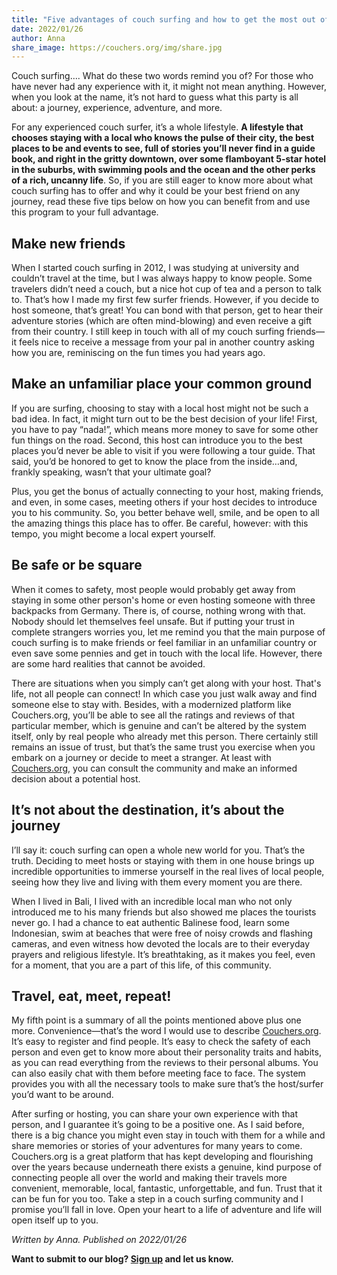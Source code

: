 ```yaml
---
title: "Five advantages of couch surfing and how to get the most out of it"
date: 2022/01/26
author: Anna
share_image: https://couchers.org/img/share.jpg
---
```


Couch surfing…. What do these two words remind you of? For those who have never had any experience with it, it might not mean anything. However, when you look at the name, it’s not hard to guess what this party is all about: a journey, experience, adventure, and more. 

For any experienced couch surfer, it’s a whole lifestyle. **A lifestyle that chooses staying with a local who knows the pulse of their city, the best places to be and events to see, full of stories you’ll never find in a guide book, and right in the gritty downtown, over some flamboyant 5-star hotel in the suburbs, with swimming pools and the ocean and the other perks of a rich, uncanny life**. So, if you are still eager to know more about what couch surfing has to offer and why it could be your best friend on any journey, read these five tips below on how you can benefit from and use this program to your full advantage. 


## Make new friends 

When I started couch surfing in 2012, I was studying at university and couldn’t travel at the time, but I was always happy to know people. Some travelers didn’t need a couch, but a nice hot cup of tea and a person to talk to. That’s how I made my first few surfer friends. However, if you decide to host someone, that’s great! You can bond with that person, get to hear their adventure stories (which are often mind-blowing) and even receive a gift from their country. I still keep in touch with all of my couch surfing friends—it feels nice to receive a message from your pal in another country asking how you are, reminiscing on the fun times you had years ago. 


## Make an unfamiliar place your common ground 

If you are surfing, choosing to stay with a local host might not be such a bad idea. In fact, it might turn out to be the best decision of your life! First, you have to pay “nada!”, which means more money to save for some other fun things on the road. Second, this host can introduce you to the best places you’d never be able to visit if you were following a tour guide. That said, you’d be honored to get to know the place from the inside…and, frankly speaking, wasn’t that your ultimate goal?

Plus, you get the bonus of actually connecting to your host, making friends, and even, in some cases, meeting others if your host decides to introduce you to his community. So, you better behave well, smile, and be open to all the amazing things this place has to offer. Be careful, however: with this tempo, you might become a local expert yourself. 


## Be safe or be square 

When it comes to safety, most people would probably get away from staying in some other person's home or even hosting someone with three backpacks from Germany. There is, of course, nothing wrong with that. Nobody should let themselves feel unsafe. But if putting your trust in complete strangers worries you, let me remind you that the main purpose of couch surfing is to make friends or feel familiar in an unfamiliar country or even save some pennies and get in touch with the local life. However, there are some hard realities that cannot be avoided.

There are situations when you simply can’t get along with your host. That's life, not all people can connect! In which case you just walk away and find someone else to stay with. Besides, with a modernized platform like Couchers.org, you’ll be able to see all the ratings and reviews of that particular member, which is genuine and can’t be altered by the system itself, only by real people who already met this person. There certainly still remains an issue of trust, but that’s the same trust you exercise when you embark on a journey or decide to meet a stranger. At least with [Couchers.org](https://couchers.org), you can consult the community and make an informed decision about a potential host.


## It’s not about the destination, it’s about the journey

I’ll say it: couch surfing can open a whole new world for you. That’s the truth. Deciding to meet hosts or staying with them in one house brings up incredible opportunities to immerse yourself in the real lives of local people, seeing how they live and living with them every moment you are there. 

When I lived in Bali, I lived with an incredible local man who not only introduced me to his many friends but also showed me places the tourists never go. I had a chance to eat authentic Balinese food, learn some Indonesian, swim at beaches that were free of noisy crowds and flashing cameras, and even witness how devoted the locals are to their everyday prayers and religious lifestyle. It’s breathtaking, as it makes you feel, even for a moment, that you are a part of this life, of this community.


## Travel, eat, meet, repeat! 

My fifth point is a summary of all the points mentioned above plus one more. Convenience—that’s the word I would use to describe [Couchers.org](https://couchers.org). It’s easy to register and find people. It’s easy to check the safety of each person and even get to know more about their personality traits and habits, as you can read everything from the reviews to their personal albums. You can also easily chat with them before meeting face to face. The system provides you with all the necessary tools to make sure that’s the host/surfer you’d want to be around. 

After surfing or hosting, you can share your own experience with that person, and I guarantee it’s going to be a positive one. As I said before, there is a big chance you might even stay in touch with them for a while and share memories or stories of your adventures for many years to come. Couchers.org is a great platform that has kept developing and flourishing over the years because underneath there exists a genuine, kind purpose of connecting people all over the world and making their travels more convenient, memorable, local, fantastic, unforgettable, and fun. Trust that it can be fun for you too. Take a step in a couch surfing community and I promise you’ll fall in love. Open your heart to a life of adventure and life will open itself up to you.


_Written by Anna. Published on 2022/01/26_

**Want to submit to our blog? [Sign up](https://couchers.org/volunteer/) and let us know.**
